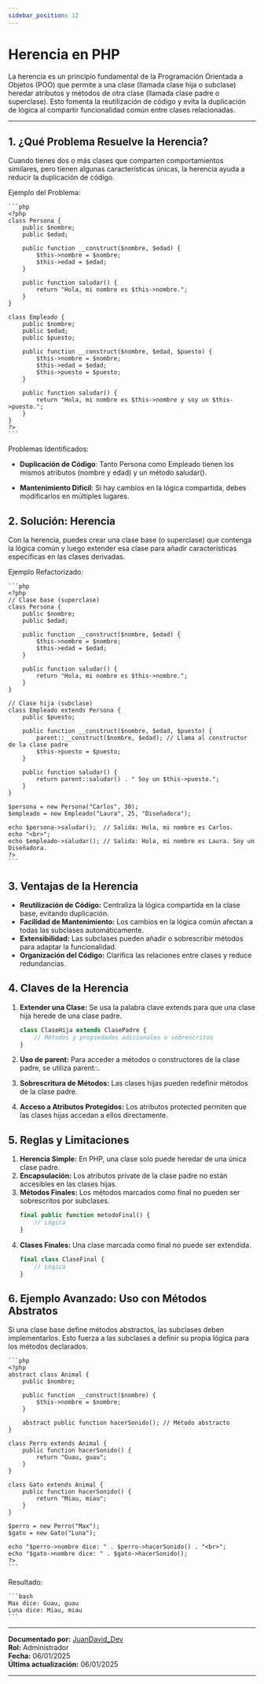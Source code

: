 ```yaml
---
sidebar_position: 12
---
```


# Herencia en PHP

La herencia es un principio fundamental de la Programación Orientada a Objetos (POO) que permite a una clase (llamada clase hija o subclase) heredar atributos y métodos de otra clase (llamada clase padre o superclase). Esto fomenta la reutilización de código y evita la duplicación de lógica al compartir funcionalidad común entre clases relacionadas.

---

## 1. ¿Qué Problema Resuelve la Herencia?

Cuando tienes dos o más clases que comparten comportamientos similares, pero tienen algunas características únicas, la herencia ayuda a reducir la duplicación de código.

Ejemplo del Problema:

    ```php
    <?php
    class Persona {
        public $nombre;
        public $edad;

        public function __construct($nombre, $edad) {
            $this->nombre = $nombre;
            $this->edad = $edad;
        }

        public function saludar() {
            return "Hola, mi nombre es $this->nombre.";
        }
    }

    class Empleado {
        public $nombre;
        public $edad;
        public $puesto;

        public function __construct($nombre, $edad, $puesto) {
            $this->nombre = $nombre;
            $this->edad = $edad;
            $this->puesto = $puesto;
        }

        public function saludar() {
            return "Hola, mi nombre es $this->nombre y soy un $this->puesto.";
        }
    }
    ?>
    ```

Problemas Identificados:

- **Duplicación de Código**: Tanto Persona como Empleado tienen los mismos atributos (nombre y edad) y un método saludar().

- **Mantenimiento Difícil**: Si hay cambios en la lógica compartida, debes modificarlos en múltiples lugares.

## 2. Solución: Herencia

Con la herencia, puedes crear una clase base (o superclase) que contenga la lógica común y luego extender esa clase para añadir características específicas en las clases derivadas.

Ejemplo Refactorizado:

    ```php
    <?php
    // Clase base (superclase)
    class Persona {
        public $nombre;
        public $edad;

        public function __construct($nombre, $edad) {
            $this->nombre = $nombre;
            $this->edad = $edad;
        }

        public function saludar() {
            return "Hola, mi nombre es $this->nombre.";
        }
    }

    // Clase hija (subclase)
    class Empleado extends Persona {
        public $puesto;

        public function __construct($nombre, $edad, $puesto) {
            parent::__construct($nombre, $edad); // Llama al constructor de la clase padre
            $this->puesto = $puesto;
        }

        public function saludar() {
            return parent::saludar() . " Soy un $this->puesto.";
        }
    }

    $persona = new Persona("Carlos", 30);
    $empleado = new Empleado("Laura", 25, "Diseñadora");

    echo $persona->saludar();  // Salida: Hola, mi nombre es Carlos.
    echo "<br>";
    echo $empleado->saludar(); // Salida: Hola, mi nombre es Laura. Soy un Diseñadora.
    ?>
    ```

## 3. Ventajas de la Herencia

- **Reutilización de Código:** Centraliza la lógica compartida en la clase base, evitando duplicación.
- **Facilidad de Mantenimiento:** Los cambios en la lógica común afectan a todas las subclases automáticamente.
- **Extensibilidad:** Las subclases pueden añadir o sobrescribir métodos para adaptar la funcionalidad.
- **Organización del Código:** Clarifica las relaciones entre clases y reduce redundancias.

## 4. Claves de la Herencia

1. **Extender una Clase:** Se usa la palabra clave extends para que una clase hija herede de una clase padre.

    ```php
    class ClaseHija extends ClasePadre {
        // Métodos y propiedades adicionales o sobrescritos
    }
    ```
2. **Uso de parent:** Para acceder a métodos o constructores de la clase padre, se utiliza parent::.
3. **Sobrescritura de Métodos:** Las clases hijas pueden redefinir métodos de la clase padre.
4. **Acceso a Atributos Protegidos:** Los atributos protected permiten que las clases hijas accedan a ellos directamente.

## 5. Reglas y Limitaciones

1. **Herencia Simple:** En PHP, una clase solo puede heredar de una única clase padre.
2. **Encapsulación:** Los atributos private de la clase padre no están accesibles en las clases hijas.
3. **Métodos Finales:** Los métodos marcados como final no pueden ser sobrescritos por subclases.
    ```php
    final public function metodoFinal() {
        // Lógica
    }
    ```
4. **Clases Finales:** Una clase marcada como final no puede ser extendida.
    ```php
    final class ClaseFinal {
        // Lógica
    }
    ```

## 6. Ejemplo Avanzado: Uso con Métodos Abstratos

Si una clase base define métodos abstractos, las subclases deben implementarlos. Esto fuerza a las subclases a definir su propia lógica para los métodos declarados.

    ```php
    <?php
    abstract class Animal {
        public $nombre;

        public function __construct($nombre) {
            $this->nombre = $nombre;
        }

        abstract public function hacerSonido(); // Método abstracto
    }

    class Perro extends Animal {
        public function hacerSonido() {
            return "Guau, guau";
        }
    }

    class Gato extends Animal {
        public function hacerSonido() {
            return "Miau, miau";
        }
    }

    $perro = new Perro("Max");
    $gato = new Gato("Luna");

    echo "$perro->nombre dice: " . $perro->hacerSonido() . "<br>";
    echo "$gato->nombre dice: " . $gato->hacerSonido();
    ?>
    ```
    
Resultado:

    ```bash
    Max dice: Guau, guau
    Luna dice: Miau, miau
    ```

---

**Documentado por:** [JuanDavid_Dev](https://www.youtube.com/@juandavid_dev)  
**Rol:** Administrador  
**Fecha:** 06/01/2025  
**Última actualización:** 06/01/2025

---
